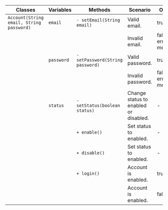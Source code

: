 | Classes                                  | Variables  | Methods                          | Scenario                              | Output               |
|------------------------------------------|------------|----------------------------------|---------------------------------------|----------------------|
| `Account(String email, String password)` | `email`    | `- setEmail(String email)`       | Valid email.                          | true                 |
|                                          |            |                                  | Invalid email.                        | false, error message |
|                                          | `password` | `- setPassword(String password)` | Valid password.                       | true                 |
|                                          |            |                                  | Invalid password.                     | false, error message |
|                                          | `status`   | `- setStatus(boolean status)`    | Change status to enabled or disabled. | -                    |
|                                          |            | `+ enable()`                     | Set status to enabled.                | -                    |
|                                          |            | `+ disable()`                    | Set status to enabled.                | -                    |
|                                          |            | `+ login()`                      | Account is enabled.                   | true                 |
|                                          |            |                                  | Account is enabled.                   | false                |

